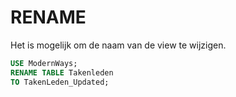 # RENAME

Het is mogelijk om de naam van de view te wijzigen.

```sql
USE ModernWays;
RENAME TABLE Takenleden
TO TakenLeden_Updated;
```

